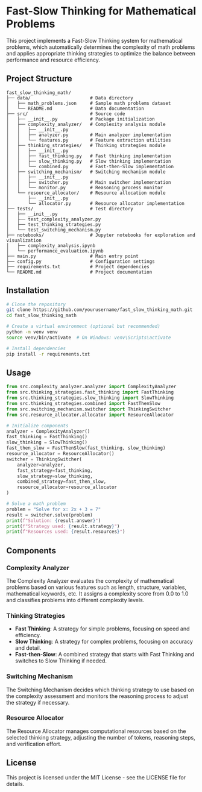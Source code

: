 # Fast-Slow Thinking for Mathematical Problems

This project implements a Fast-Slow Thinking system for mathematical problems, which automatically determines the complexity of math problems and applies appropriate thinking strategies to optimize the balance between performance and resource efficiency.

## Project Structure

```
fast_slow_thinking_math/
├── data/                      # Data directory
│   ├── math_problems.json     # Sample math problems dataset
│   └── README.md              # Data documentation
├── src/                       # Source code
│   ├── __init__.py            # Package initialization
│   ├── complexity_analyzer/   # Complexity analysis module
│   │   ├── __init__.py
│   │   ├── analyzer.py        # Main analyzer implementation
│   │   └── features.py        # Feature extraction utilities
│   ├── thinking_strategies/   # Thinking strategies module
│   │   ├── __init__.py
│   │   ├── fast_thinking.py   # Fast thinking implementation
│   │   ├── slow_thinking.py   # Slow thinking implementation
│   │   └── combined.py        # Fast-then-Slow implementation
│   ├── switching_mechanism/   # Switching mechanism module
│   │   ├── __init__.py
│   │   ├── switcher.py        # Main switcher implementation
│   │   └── monitor.py         # Reasoning process monitor
│   └── resource_allocator/    # Resource allocation module
│       ├── __init__.py
│       └── allocator.py       # Resource allocator implementation
├── tests/                     # Test directory
│   ├── __init__.py
│   ├── test_complexity_analyzer.py
│   ├── test_thinking_strategies.py
│   └── test_switching_mechanism.py
├── notebooks/                 # Jupyter notebooks for exploration and visualization
│   ├── complexity_analysis.ipynb
│   └── performance_evaluation.ipynb
├── main.py                    # Main entry point
├── config.py                  # Configuration settings
├── requirements.txt           # Project dependencies
└── README.md                  # Project documentation
```

## Installation

```bash
# Clone the repository
git clone https://github.com/yourusername/fast_slow_thinking_math.git
cd fast_slow_thinking_math

# Create a virtual environment (optional but recommended)
python -m venv venv
source venv/bin/activate  # On Windows: venv\Scripts\activate

# Install dependencies
pip install -r requirements.txt
```

## Usage

```python
from src.complexity_analyzer.analyzer import ComplexityAnalyzer
from src.thinking_strategies.fast_thinking import FastThinking
from src.thinking_strategies.slow_thinking import SlowThinking
from src.thinking_strategies.combined import FastThenSlow
from src.switching_mechanism.switcher import ThinkingSwitcher
from src.resource_allocator.allocator import ResourceAllocator

# Initialize components
analyzer = ComplexityAnalyzer()
fast_thinking = FastThinking()
slow_thinking = SlowThinking()
fast_then_slow = FastThenSlow(fast_thinking, slow_thinking)
resource_allocator = ResourceAllocator()
switcher = ThinkingSwitcher(
    analyzer=analyzer,
    fast_strategy=fast_thinking,
    slow_strategy=slow_thinking,
    combined_strategy=fast_then_slow,
    resource_allocator=resource_allocator
)

# Solve a math problem
problem = "Solve for x: 2x + 3 = 7"
result = switcher.solve(problem)
print(f"Solution: {result.answer}")
print(f"Strategy used: {result.strategy}")
print(f"Resources used: {result.resources}")
```

## Components

### Complexity Analyzer

The Complexity Analyzer evaluates the complexity of mathematical problems based on various features such as length, structure, variables, mathematical keywords, etc. It assigns a complexity score from 0.0 to 1.0 and classifies problems into different complexity levels.

### Thinking Strategies

- **Fast Thinking**: A strategy for simple problems, focusing on speed and efficiency.
- **Slow Thinking**: A strategy for complex problems, focusing on accuracy and detail.
- **Fast-then-Slow**: A combined strategy that starts with Fast Thinking and switches to Slow Thinking if needed.

### Switching Mechanism

The Switching Mechanism decides which thinking strategy to use based on the complexity assessment and monitors the reasoning process to adjust the strategy if necessary.

### Resource Allocator

The Resource Allocator manages computational resources based on the selected thinking strategy, adjusting the number of tokens, reasoning steps, and verification effort.

## License

This project is licensed under the MIT License - see the LICENSE file for details.
